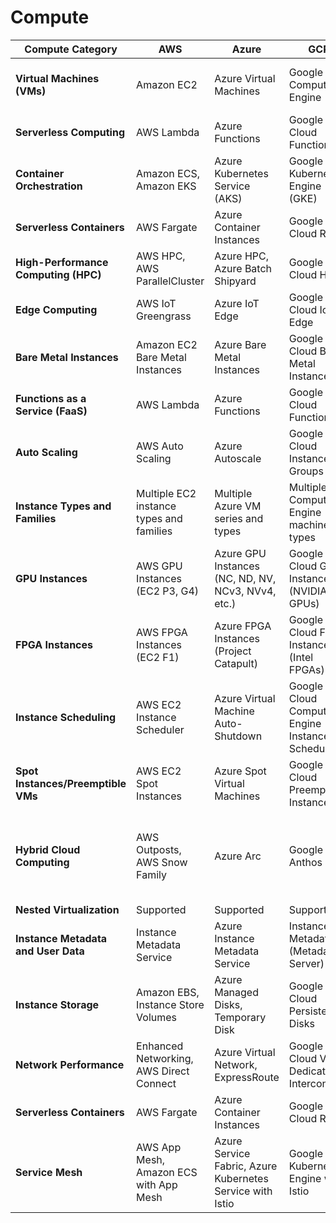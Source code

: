 # Compute

| Compute Category           | AWS                                     | Azure                                   | GCP                                      | OCI                                   |
|----------------------------|-----------------------------------------|-----------------------------------------|------------------------------------------|---------------------------------------|
| **Virtual Machines (VMs)** | Amazon EC2                              | Azure Virtual Machines                 | Google Compute Engine                      | Oracle Compute, Oracle Functions      |
| **Serverless Computing**   | AWS Lambda                              | Azure Functions                         | Google Cloud Functions                     | Oracle Functions                     |
| **Container Orchestration** | Amazon ECS, Amazon EKS                | Azure Kubernetes Service (AKS)         | Google Kubernetes Engine (GKE)            | Oracle Kubernetes Engine (OKE)       |
| **Serverless Containers**   | AWS Fargate                             | Azure Container Instances               | Google Cloud Run                           | Oracle Functions                     |
| **High-Performance Computing (HPC)** | AWS HPC, AWS ParallelCluster   | Azure HPC, Azure Batch Shipyard        | Google Cloud HPC                          | Oracle HPC Cluster                    |
| **Edge Computing**         | AWS IoT Greengrass                      | Azure IoT Edge                          | Google Cloud IoT Edge                      | Oracle IoT Edge                      |
| **Bare Metal Instances**   | Amazon EC2 Bare Metal Instances         | Azure Bare Metal Instances             | Google Cloud Bare Metal Instances          | Oracle Bare Metal Compute             |
| **Functions as a Service (FaaS)** | AWS Lambda                       | Azure Functions                         | Google Cloud Functions                     | Oracle Functions                     |
| **Auto Scaling**           | AWS Auto Scaling                         | Azure Autoscale                         | Google Cloud Instance Groups               | OCI Autoscaling                      |
| **Instance Types and Families** | Multiple EC2 instance types and families | Multiple Azure VM series and types    | Multiple Compute Engine machine types     | Multiple Oracle Compute shapes      |
| **GPU Instances**          | AWS GPU Instances (EC2 P3, G4)          | Azure GPU Instances (NC, ND, NV, NCv3, NVv4, etc.) | Google Cloud GPU Instances (NVIDIA GPUs)  | OCI GPU Instances (NVIDIA GPUs)      |
| **FPGA Instances**         | AWS FPGA Instances (EC2 F1)             | Azure FPGA Instances (Project Catapult) | Google Cloud FPGA Instances (Intel FPGAs) | OCI FPGA Instances                   |
| **Instance Scheduling**    | AWS EC2 Instance Scheduler              | Azure Virtual Machine Auto-Shutdown    | Google Cloud Compute Engine Instance Scheduler | OCI Compute Instance Scheduler       |
| **Spot Instances/Preemptible VMs** | AWS EC2 Spot Instances       | Azure Spot Virtual Machines            | Google Cloud Preemptible Instances         | OCI Spot Instances                   |
| **Hybrid Cloud Computing** | AWS Outposts, AWS Snow Family            | Azure Arc                               | Google Anthos                              | Oracle Cloud at Customer, Oracle Cloud Hybrid Compute |
| **Nested Virtualization**   | Supported                               | Supported                               | Supported                                  | Supported                             |
| **Instance Metadata and User Data** | Instance Metadata Service       | Azure Instance Metadata Service        | Instance Metadata (Metadata Server)        | Instance Metadata and User Data     |
| **Instance Storage**       | Amazon EBS, Instance Store Volumes       | Azure Managed Disks, Temporary Disk   | Google Cloud Persistent Disks             | Oracle Block Volumes, Local NVMe SSDs |
| **Network Performance**    | Enhanced Networking, AWS Direct Connect | Azure Virtual Network, ExpressRoute   | Google Cloud VPC, Dedicated Interconnect   | Oracle Cloud FastConnect             |
| **Serverless Containers**   | AWS Fargate                             | Azure Container Instances               | Google Cloud Run                           | Oracle Functions                     |
| **Service Mesh**           | AWS App Mesh, Amazon ECS with App Mesh  | Azure Service Fabric, Azure Kubernetes Service with Istio | Google Kubernetes Engine with Istio       | Oracle Cloud Native Services with Istio |

